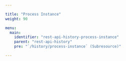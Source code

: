 ```yaml
---

title: "Process Instance"
weight: 90

menu:
  main:
    identifier: "rest-api-history-process-instance"
    parent: "rest-api-history"
    pre: "`/history/process-instance` (Subresource)"

---
```

